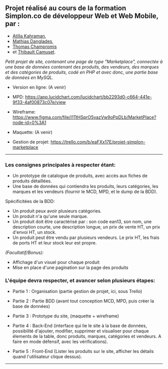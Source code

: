 ## Projet réalisé au cours de la formation Simplon.co de développeur Web et Web Mobile, par :

- [Atilla Kahraman](https://github.com/atillakah), 
- [Mathias Danglades](https://github.com/mathiasdgs),
- [Thomas Champromis](https://github.com/thomaschampromis)
- et [Thibault Camuset](https://github.com/Thibault-Camuset). 

*Petit projet de site, contenant une page de type "Marketplace", connectée à une base de données contenant des produits, des vendeurs, des marques et des catégories de produits, codé en PHP et avec donc, une partie base de données en MySQL.*


- Version en ligne: (A venir)
- MPD: https://app.lucidchart.com/lucidchart/bb2293d0-c664-441e-9f33-4af00873c07e/view


- Wireframe: https://www.figma.com/file/I1TtHSprO5vazVw9oPpDLb/MarketPlace?node-id=0%3A1
- Maquette: (A venir)


- Gestion de projet: https://trello.com/b/eaFXx17E/projet-simplon-marketplace


---

### Les consignes principales à respecter étant:

- Un prototype de catalogue de produits, avec accès aux fiches de produits détaillées.
- Une base de données qui contiendra les produits, leurs catégories, les marques et les vendeurs (fournir le MCD, MPD, et le dump de la BDD).

Spécificitées de la BDD:

- Un produit peux avoir plusieurs catégories.
- Un produit n'a qu'une seule marque.
- Un produit doit être caractérisé par : son code ean13, son nom, une description courte, une description longue, un prix de vente HT, un prix d'envoi HT, un stock.
- Un produit peut être vendu par plusieurs vendeurs. Le prix HT, les frais de ports HT et leur stock leur est propre.

*(Facultatif/Bonus):*
- Affichage d'un visuel pour chaque produit
- Mise en place d'une pagination sur la page des produits

### L'équipe devra respecter, et avancer selon plusieurs étapes:

- Partie 1 : Organisation (partie gestion de projet, ici, sous Trello)

- Partie 2 : Partie BDD (avant tout conception MCD, MPD, puis créer la base de données)

- Partie 3 : Prototype du site, (maquette + wireframe)

- Partie 4 : Back-End (interface qui lie le site à la base de données, possibilité d'ajouter, modifier, supprimer et visualiser pour chaque élements de la table, donc produits, marques, catégories et vendeurs. A faire en mode défensif, avec les vérifications).

- Partie 5 : Front-End (Lister les produits sur le site, afficher les détails quand l'utilisateur clique dessus).

---
